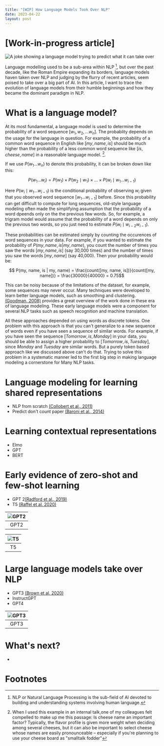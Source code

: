 ```yaml
---
title: "[WIP] How Language Models Took Over NLP"
date: 2023-04-22
layout: post
---
```


# [Work-in-progress article]

![A joke showing a language model trying to predict what it can take over](/assets/lm_history/LM_blog_opening.png)

Language modelling used to be a sub-area within NLP [^1], but over the past decade, like the Roman Empire expanding its borders, language models haven taken over NLP and judging by the flurry of recent articles, seem poised to take over a big part of AI. In this article, I want to trace the evolution of language models from their humble beginnings and how they became the dominant paradigm in NLP.

# What is a language model?

[comment]: <> (My friends call me smooth)

At its most fundamental, a language model is used to determine the probability of a word sequence $[w_1, w_2, ... w_n]$. The probablity depends on the usage for the language in question. For example, the probability of a common word sequence in English like $[my, name, is]$ should be much higher than the probability of a less common word sequence like $[is,cheese, name]$ in a reasonable language model. [^2].

If we use $P(w_1...w_n)$ to denote this probability, it can be broken down like this:

$$ P(w_1...w_i) = P(w_1) \times P(w_2 \mid w_1) \times ... \times P(w_i \mid w_1 ... w_{i-1})$$

Here $P(w_i \mid w_1...w_{i-1})$ is the conditional probability of observing $w_i$ given that you observed word sequence $[w_1...w_{i-1}]$ before. Since this probability can get difficult to compute for long sequences, old-style language modeling often made the simplifying assumption that the probability of a word dpeends only on the the previous few words. So, for example, a trigram model would assume that the probability of a word depends on only the previous two words, so you just need to estimate $P(w_i \mid w_{i-2}w_{i-1})$. 

These probabilities can be estimated simply by counting the occurences of word sequences in your data. For example, if you wanted to estimate the probability of $P(my, name, is | my, name)$, you count the number of times you saw the words [$my, name, is$] (say 30,000 times) and the number of times you saw the words [$my, name$] (say 40,000). Then your probability would be:

$$ P(my, name, is | my, name) = \frac{count([my, name, is])}{count([my, name])} = \frac{30000}{40000} = 0.75$$

This can be noisy because of the limitations of the dataset, for example, some sequences may never occur. Many techniques were developed to learn better language models, such as smoothing and clustering. [(Goodman, 2008)](https://arxiv.org/pdf/cs/0108005.pdf) provides a great overview of the work done in these era of language modeling. These early language models were a component for several NLP tasks such as speech recognition and machine translation. 

All these approaches depended on using words as discrete tokens. One problem with this approach is that you can't generalize to a new sequence of words even if you have seen a sequence of similar words. For example, if you have seen the sequence $[Tomorrow, is, Monday]$ in your data, you should be able to assign a higher probability to $[Tomorrow, is, Tuesday]$, since $Monday$ and $Tuesday$ are similar words. But a purely token based approach like we discussed above can't do that. Trying to solve this problem in a systematic manner led to the first big step in making language modeling a cornerstone for Many NLP tasks. 


# Language modeling for learning shared representations

 * NLP from scratch [(Collobert et al., 2011)](https://www.jmlr.org/papers/volume12/collobert11a/collobert11a.pdf)
 * Predict don't count paper [(Baroni et al., 2014)](https://aclanthology.org/P14-1023.pdf)

# Learning contextual representations 

 * Elmo
 * GPT
 * BERT

# Early evidence of zero-shot and few-shot learning

 * GPT 2[(Radford et al., 2019)](https://d4mucfpksywv.cloudfront.net/better-language-models/language-models.pdf)
 * T5 [(Raffel et al. 2020)](https://arxiv.org/pdf/1910.10683.pdf)

  |![GPT2](/assets/lm_history/GPT2.png)|
 |:--:|
 |GPT2|

 
 |![T5](/assets/lm_history/T5.png)|
 |:--:|
 |T5|

 # Large language models take over NLP

 * GPT3 [(Brown et al. 2020)](https://arxiv.org/pdf/2005.14165.pdf)
 * InstructGPT
 * GPT4


  |![GPT3](/assets/lm_history/GPT3.png)|
 |:--:|
 |GPT3|

# What's next?

*


# Footnotes
[^1]: NLP or Natural Language Processing is the sub-field of AI devoted to  building and understanding systems involving human language.

[^2]: When I used this example in an internal talk,one of my colleagues felt compelled to make up me this passage: Is cheese name an important factor? Typically, the flavor profile is given more weight when deciding among several cheeses, but it can also be important to select cheese whose names are easily pronounceable – especially if you're planning to use your cheese board as "smalltalk fodder"